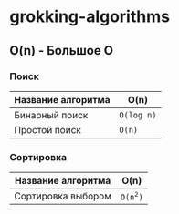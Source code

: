 # grokking-algorithms

## O(n) - Большое O

### Поиск

| Название алгоритма | O(n)       |
| ------------------ | ---------- |
| Бинарный поиск     | `O(log n)` |
| Простой поиск      | `O(n)`     |


### Сортировка


| Название алгоритма | O(n)               |
| ------------------ | ------------------ |
| Сортировка выбором | <code>O(n<sup>2</sup>)</code> |

